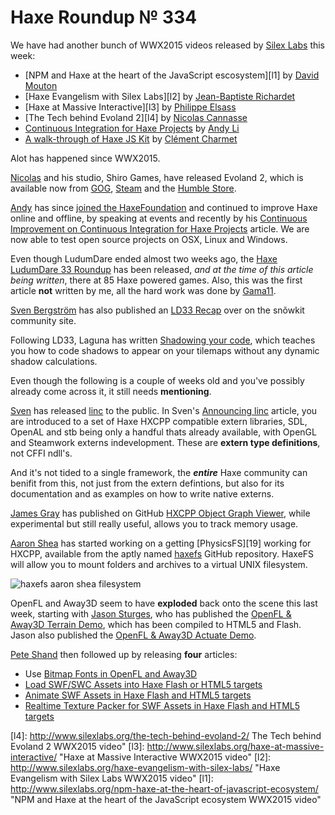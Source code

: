 [_template]: ../templates/roundup.html
[date]: / "2015-08-27 10:02:00"
[modified]: / "2015-08-27 10:02:00"
[published]: / "2015-08-27 10:02:00"
[“”]: a ""
# Haxe Roundup № 334

We have had another bunch of WWX2015 videos released by [Silex Labs][tw1] this
week:
	
- [NPM and Haxe at the heart of the JavaScript escosystem][l1] by [David Mouton][tw2]
- [Haxe Evangelism with Silex Labs][l2] by [Jean-Baptiste Richardet][tw3]
- [Haxe at Massive Interactive][l3] by [Philippe Elsass][tw4]
- [The Tech behind Evoland 2][l4] by [Nicolas Cannasse][tw5]
- [Continuous Integration for Haxe Projects][l5] by [Andy Li][tw6]
- [A walk-through of Haxe JS Kit][l6] by [Clément Charmet][tw7]

Alot has happened since WWX2015.

[Nicolas][tw5] and his studio, Shiro Games, have released Evoland 2, which is
available now from [GOG][l7], [Steam][l8] and the [Humble Store][l9].

[Andy][tw6] has since [joined the HaxeFoundation][l10] and continued to improve
Haxe online and offline, by speaking at events and recently by his
[Continuous Improvement on Continuous Integration for Haxe Projects][l11] article.
We are now able to test open source projects on OSX, Linux and Windows.

Even though LudumDare ended almost two weeks ago, the [Haxe LudumDare 33 Roundup][l12]
has been released, _and at the time of this article being written_, there at 85
Haxe powered games. Also, this was the first article **not** written by me, all the
hard work was done by [Gama11][tw8].

[Sven Bergström][tw9] has also published an [LD33 Recap][l14] over on the snõwkit
community site.

Following LD33, Laguna has written [Shadowing your code][l13], which teaches you
how to code shadows to appear on your tilemaps without any dynamic shadow calculations.

Even though the following is a couple of weeks old and you've possibly already come
across it, it still needs **mentioning**. 

[Sven][tw9] has released [linc][l16] to the public. In Sven's [Announcing linc][l15] 
article, you are introduced to a set of Haxe HXCPP compatible extern libraries, 
SDL, OpenAL and stb being only a handful thats already available, with OpenGL 
and Steamwork externs indevelopment. These are **extern type definitions**, not
CFFI ndll's.

And it's not tided to a single framework, the _**entire**_ Haxe community can
benifit from this, not just from the extern defintions, but also for its documentation
and as examples on how to write native externs.

[James Gray][gh1] has published on GitHub [HXCPP Object Graph Viewer][l17], while
experimental but still really useful, allows you to track memory usage.

[Aaron Shea][tw10] has started working on a getting [PhysicsFS][19] working for 
HXCPP, available from the aptly named [haxefs][l18] GitHub repository. HaxeFS
will allow you to mount folders and archives to a virtual UNIX filesystem.

![haxefs aaron shea filesystem](/img/334/haxefs.png "Mounting HaxeFS")

OpenFL and Away3D seem to have **exploded** back onto the scene this last week,
starting with [Jason Sturges][tw11], who has published the [OpenFL & Away3D Terrain
Demo][l20], which has been compiled to HTML5 and Flash. Jason also published the
[OpenFL & Away3D Actuate Demo][l21].

[Pete Shand][tw12] then followed up by releasing **four** articles:
	
- Use [Bitmap Fonts in OpenFL and Away3D][l22]
- [Load SWF/SWC Assets into Haxe Flash or HTML5 targets][l23]
- [Animate SWF Assets in Haxe Flash and HTML5 targets][l24]
- [Realtime Texture Packer for SWF Assets in Haxe Flash and HTML5 targets][l25]

[gh1]: https://github.com/james4k "@james4k"

[tw12]: https://twitter.com/peteshand "@peteshand"
[tw11]: https://twitter.com/jasonsturges "@jasonsturges"
[tw10]: https://twitter.com/Aaron_M_Shea "@Aaron_M_Shea"
[tw9]: https://twitter.com/___discovery "@___discovery"
[tw8]: https://twitter.com/Gama11_ "@Gama11_"
[tw7]: https://twitter.com/clemenchar "@clemenchar"
[tw6]: https://twitter.com/andy_li "@andy_li"
[tw5]: https://twitter.com/ncannasse "@ncannasse"
[tw4]: https://twitter.com/elsassph "@elsassph"
[tw3]: https://twitter.com/JbIPS "@JbIPS"
[tw2]: https://twitter.com/damoebius "@damoebius"
[tw1]: https://twitter.com/silexlabs "@silexlabs"
	
[l25]: http://blog.peteshand.net/realtime-texture-packer-for-swf-assets-in-haxe-flash-and-html5-targets/ "Realtime Texture Packer for SWF Assets in Haxe Flash and HTML5 targets"
[l24]: http://blog.peteshand.net/animate-swf-assets-in-haxe-flash-and-html5-targets/ "Animate SWF Assets in Haxe Flash or HTML5 targets"
[l23]: http://blog.peteshand.net/load-swfswc-assets-into-haxe-flash-or-html5-targets/ "Load SWF/SWC Assets into Haxe Flash or HTML5 targets"
[l22]: http://blog.peteshand.net/openfl-away3d-bitmapfonts/ "Using Bitmap Fonts in OpenFL and Away3D"
[l21]: http://jasonsturges.com/2015/09/01/openfl-away3d-actuate-demo/ "OpenFL and Away3D Actuate Demo"
[l20]: http://jasonsturges.com/2015/08/25/openfl-away3d-terrain-demo/ "OpenFL and Away3D Terrain Demo"
[l19]: https://icculus.org/physfs/ "PhysicsFS"
[l18]: https://github.com/AaronShea/haxefs "HaxeFS on GitHub"
[l17]: https://github.com/james4k/hxcppObjectGraphViewer "HXCPP Object Graph Viewer on GitHub"
[l16]: https://snowkit.github.io/linc/ "Linc on GitHub"
[l15]: http://snowkit.org/2015/08/24/announcing-linc/ "Announcing Linc"
[l14]: http://snowkit.org/2015/09/01/ld-33-recap/ "LD 33 Recap on snõwkit"
[l13]: https://runvs.io/News/898 "Shadowing your code"
[l12]: http://haxe.io/ld/33/ "The Haxe Ludum Dare 33 Roundup"
[l11]: http://blog.onthewings.net/2015/09/02/continuous_improvement_on_continuous_integration_for_haxe_projects/ "Continuous Improvement on Continuous Integration for Haxe Projects"
[l10]: http://haxe.io/roundups/326/ "Haxe Roundup № 326"
[l9]: https://www.humblebundle.com/store/p/evoland2_storefront "Evoland 2 on the Humble Store"
[l8]: http://store.steampowered.com/app/359310/ "Evoland 2 on Steam"
[l7]: http://www.gog.com/game/evoland_2 "Evoland 2 on GOG.com"
[l6]: http://www.silexlabs.org/a-walk-through-of-haxe-js-kit/ "A walk-through of Haxe JS Kit WWX2015 video"
[l5]: http://www.silexlabs.org/continuous-integration-for-haxe-projects/ "Continuous Integration for Haxe Projects WWX2015 video"
[l4]: http://www.silexlabs.org/the-tech-behind-evoland-2/ The Tech behind Evoland 2 WWX2015 video"
[l3]: http://www.silexlabs.org/haxe-at-massive-interactive/ "Haxe at Massive Interactive WWX2015 video"
[l2]: http://www.silexlabs.org/haxe-evangelism-with-silex-labs/ "Haxe Evangelism with Silex Labs WWX2015 video"
[l1]: http://www.silexlabs.org/npm-haxe-at-the-heart-of-javascript-ecosystem/ "NPM and Haxe at the heart of the JavaScript ecosystem WWX2015 video"